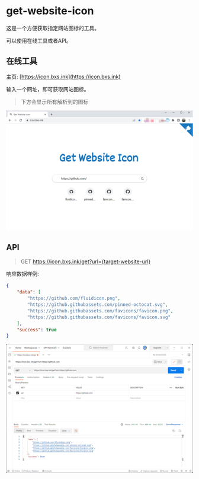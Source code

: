 # get-website-icon

这是一个方便获取指定网站图标的工具。

可以使用在线工具或者API。

## 在线工具

主页: [https://icon.bxs.ink](https://icon.bxs.ink)

输入一个网址，即可获取网站图标。

> 下方会显示所有解析到的图标

![主页](/doc/homepage.png)


## API

> GET https://icon.bxs.ink/get?url={target-website-url}

响应数据样例: 

```json
{
    "data": [
        "https://github.com/fluidicon.png",
        "https://github.githubassets.com/pinned-octocat.svg",
        "https://github.githubassets.com/favicons/favicon.png",
        "https://github.githubassets.com/favicons/favicon.svg"
    ],
    "success": true
}
```

![Postman](/doc/api-postman.png)